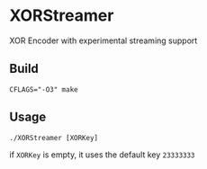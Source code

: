 # XORStreamer
XOR Encoder with experimental streaming support

## Build
`CFLAGS="-O3" make`

## Usage
`./XORStreamer [XORKey]`

if `XORKey` is empty, it uses the default key `23333333`
